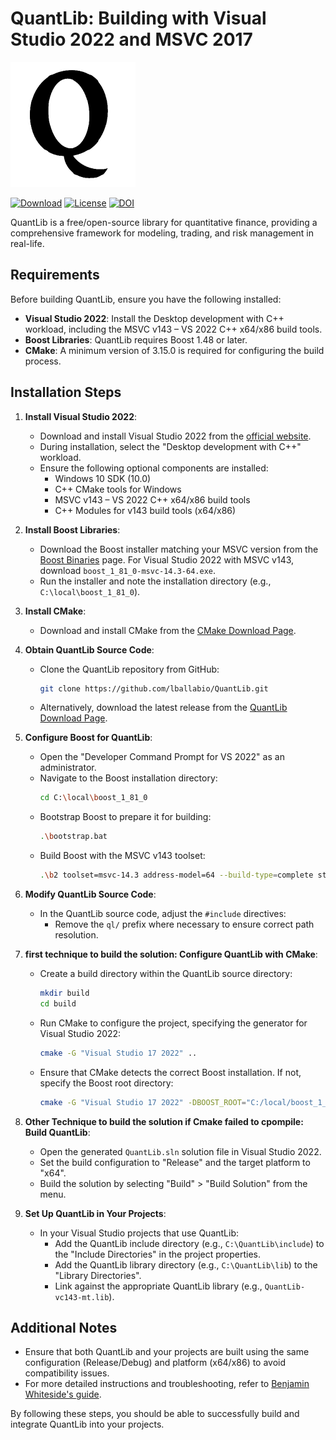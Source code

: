 # QuantLib: Building with Visual Studio 2022 and MSVC 2017

![QuantLib Logo](logo.png)

[![Download](https://img.shields.io/github/v/release/yourusername/QuantLib-visual2022?label=Download&sort=semver)](https://github.com/yourusername/QuantLib-visual2022/releases/latest)
[![License](https://img.shields.io/badge/License-BSD--3--Clause-blue.svg)](https://github.com/yourusername/QuantLib-visual2022/blob/main/LICENSE)
[![DOI](https://zenodo.org/badge/DOI/10.5281/zenodo.1440997.svg)](https://doi.org/10.5281/zenodo.1440997)

QuantLib is a free/open-source library for quantitative finance, providing a comprehensive framework for modeling, trading, and risk management in real-life.

## Requirements

Before building QuantLib, ensure you have the following installed:

- **Visual Studio 2022**: Install the Desktop development with C++ workload, including the MSVC v143 – VS 2022 C++ x64/x86 build tools.
- **Boost Libraries**: QuantLib requires Boost 1.48 or later.
- **CMake**: A minimum version of 3.15.0 is required for configuring the build process.

## Installation Steps

1. **Install Visual Studio 2022**:
   - Download and install Visual Studio 2022 from the [official website](https://visualstudio.microsoft.com/).
   - During installation, select the "Desktop development with C++" workload.
   - Ensure the following optional components are installed:
     - Windows 10 SDK (10.0)
     - C++ CMake tools for Windows
     - MSVC v143 – VS 2022 C++ x64/x86 build tools
     - C++ Modules for v143 build tools (x64/x86)

2. **Install Boost Libraries**:
   - Download the Boost installer matching your MSVC version from the [Boost Binaries](https://sourceforge.net/projects/boost/files/boost-binaries/) page. For Visual Studio 2022 with MSVC v143, download `boost_1_81_0-msvc-14.3-64.exe`.
   - Run the installer and note the installation directory (e.g., `C:\local\boost_1_81_0`).

3. **Install CMake**:
   - Download and install CMake from the [CMake Download Page](https://cmake.org/download/).

4. **Obtain QuantLib Source Code**:
   - Clone the QuantLib repository from GitHub:
     ```bash
     git clone https://github.com/lballabio/QuantLib.git
     ```
   - Alternatively, download the latest release from the [QuantLib Download Page](https://www.quantlib.org/download.shtml).

5. **Configure Boost for QuantLib**:
   - Open the "Developer Command Prompt for VS 2022" as an administrator.
   - Navigate to the Boost installation directory:
     ```bash
     cd C:\local\boost_1_81_0
     ```
   - Bootstrap Boost to prepare it for building:
     ```bash
     .\bootstrap.bat
     ```
   - Build Boost with the MSVC v143 toolset:
     ```bash
     .\b2 toolset=msvc-14.3 address-model=64 --build-type=complete stage
     ```

6. **Modify QuantLib Source Code**:
   - In the QuantLib source code, adjust the `#include` directives:
     - Remove the `ql/` prefix where necessary to ensure correct path resolution.

7. **first technique to build the solution: Configure QuantLib with CMake**:
   - Create a build directory within the QuantLib source directory:
     ```bash
     mkdir build
     cd build
     ```
   - Run CMake to configure the project, specifying the generator for Visual Studio 2022:
     ```bash
     cmake -G "Visual Studio 17 2022" ..
     ```
   - Ensure that CMake detects the correct Boost installation. If not, specify the Boost root directory:
     ```bash
     cmake -G "Visual Studio 17 2022" -DBOOST_ROOT="C:/local/boost_1_81_0" ..
     ```

8. **Other Technique to build the solution if Cmake failed to cpompile: Build QuantLib**:
   - Open the generated `QuantLib.sln` solution file in Visual Studio 2022.
   - Set the build configuration to "Release" and the target platform to "x64".
   - Build the solution by selecting "Build" > "Build Solution" from the menu.

9. **Set Up QuantLib in Your Projects**:
   - In your Visual Studio projects that use QuantLib:
     - Add the QuantLib include directory (e.g., `C:\QuantLib\include`) to the "Include Directories" in the project properties.
     - Add the QuantLib library directory (e.g., `C:\QuantLib\lib`) to the "Library Directories".
     - Link against the appropriate QuantLib library (e.g., `QuantLib-vc143-mt.lib`).

## Additional Notes

- Ensure that both QuantLib and your projects are built using the same configuration (Release/Debug) and platform (x64/x86) to avoid compatibility issues.
- For more detailed instructions and troubleshooting, refer to [Benjamin Whiteside's guide](https://benjaminwhiteside.com/2023/09/26/building-quantlib-in-vs2022-64-bit/).

By following these steps, you should be able to successfully build and integrate QuantLib into your projects.
